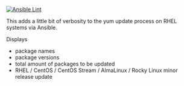 [![Ansible Lint](https://github.com/chornberger-c2c/ansible-verbose-updates/actions/workflows/ansible-lint.yml/badge.svg)](https://github.com/chornberger-c2c/ansible-verbose-updates/actions/workflows/ansible-lint.yml)

This adds a little bit of verbosity to the yum update process on RHEL systems via Ansible.

Displays 
  - package names 
  - package versions
  - total amount of packages to be updated
  - RHEL / CentOS / CentOS Stream / AlmaLinux / Rocky Linux minor release update
